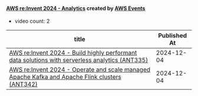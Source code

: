 

#### [AWS re:Invent 2024 - Analytics](https://www.youtube.com/playlist?list=PL2yQDdvlhXf-8Xf_C2hJKEBbHPPr6q8Fo) created by [AWS Events](https://www.youtube.com/channel/UCdoadna9HFHsxXWhafhNvKw)

* video count: 2 

| title                                                                                                                                         | Published At |
| --------------------------------------------------------------------------------------------------------------------------------------------- | ------------ |
| [AWS re:Invent 2024 - Build highly performant data solutions with serverless analytics (ANT335)](https://www.youtube.com/watch?v=EDJxQFUpMLs) | 2024-12-04   |
| [AWS re:Invent 2024 - Operate and scale managed Apache Kafka and Apache Flink clusters (ANT342)](https://www.youtube.com/watch?v=tFU99W1H8D0) | 2024-12-04   |